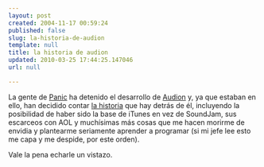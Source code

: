 ```yaml
---
layout: post
created: 2004-11-17 00:59:24
published: false
slug: la-historia-de-audion
template: null
title: la historia de audion
updated: 2010-03-25 17:44:25.147046
url: null

---
```


La gente de <a href='http://www.panic.com/'>Panic</a> ha detenido el desarrollo de <a href='http://www.panic.com/audion/'>Audion</a> y, ya que estaban en ello, han decidido contar <a href='http://www.panic.com/extras/audionstory/'>la historia</a> que hay detrás de él, incluyendo la posibilidad de haber sido la base de iTunes en vez de SoundJam, sus escarceos con AOL y muchísimas más cosas que me hacen morirme de envidia y plantearme seriamente aprender a programar (si mi jefe lee esto me capa y me despide, por este orden).

Vale la pena echarle un vistazo.

